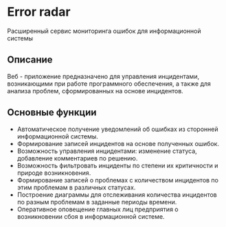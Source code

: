# Error radar
Расширенный сервис мониторинга ошибок для информационной системы
## Описание
Веб - приложение предназначено для управления инцидентами, возникающими при работе программного обеспечения, а также для анализа проблем, сформированных на основе инцидентов.
## Основные функции
* Автоматическое получение уведомлений об ошибках из сторонней информационной системы.
* Формирование записей инцидентов на основе полученных ошибок.
* Возможность управления инцидентами: изменение статуса, добавление комментариев по решению.
* Возможность фильтровать инциденты по степени их критичности и природе возникновения.
* Формирование записей о проблемах с количеством инцидентов по этим проблемам в различных статусах.
* Построение диаграммы для отслеживания количества инцидентов по разным проблемам в заданные периоды времени.
* Оперативное оповещение главных лиц предприятия о возникновении сбоя в информационной системе.

